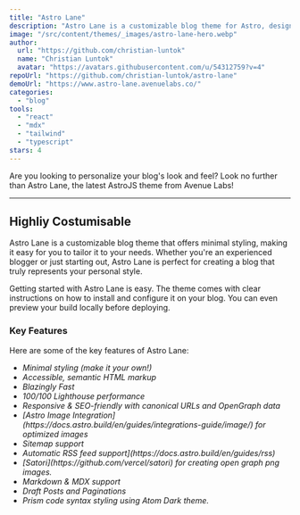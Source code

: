 ```yaml
---
title: "Astro Lane"
description: "Astro Lane is a customizable blog theme for Astro, designed to provide a personalized touch to your site with ease."
image: "/src/content/themes/_images/astro-lane-hero.webp"
author:
  url: "https://github.com/christian-luntok"
  name: "Christian Luntok"
  avatar: "https://avatars.githubusercontent.com/u/54312759?v=4"
repoUrl: "https://github.com/christian-luntok/astro-lane"
demoUrl: "https://www.astro-lane.avenuelabs.co/"
categories:
  - "blog"
tools:
  - "react"
  - "mdx"
  - "tailwind"
  - "typescript"
stars: 4
---
```


<p>
  Are you looking to personalize your blog's look and feel? Look no further than Astro Lane, the
  latest AstroJS theme from Avenue Labs!
</p>
<hr />
<h2>Highliy Costumisable</h2>
<p>
  Astro Lane is a customizable blog theme that offers minimal styling, making it easy for you to
  tailor it to your needs. Whether you're an experienced blogger or just starting out, Astro Lane is
  perfect for creating a blog that truly represents your personal style.
</p>
<p>
  Getting started with Astro Lane is easy. The theme comes with clear instructions on how to install
  and configure it on your blog. You can even preview your build locally before deploying.
</p>
<h3>Key Features</h3>
<p>Here are some of the key features of Astro Lane:</p>
<ul>
  <li><em>Minimal styling (make it your own!)</em></li>
  <li><em>Accessible, semantic HTML markup</em></li>
  <li><em>Blazingly Fast</em></li>
  <li><em>100/100 Lighthouse performance</em></li>
  <li><em>Responsive &amp; SEO-friendly with canonical URLs and OpenGraph data</em></li>
  <li>
    <em>[</em><em>Astro Image Integration</em><em>](</em
    ><em>https://docs.astro.build/en/guides/integrations-guide/image/</em
    ><em>) for optimized images</em>
  </li>
  <li><em>Sitemap support</em></li>
  <li>
    <em>Automatic RSS feed support</em><em>](</em><em>https://docs.astro.build/en/guides/rss</em
    ><em>)</em>
  </li>
  <li>
    <em>[</em><em>Satori</em><em>](</em><em>https://github.com/vercel/satori</em
    ><em>) for creating open graph png images.</em>
  </li>
  <li><em>Markdown &amp; MDX support</em></li>
  <li><em>Draft Posts and Paginations</em></li>
  <li><em>Prism code syntax styling using Atom Dark theme.</em></li>
</ul>
